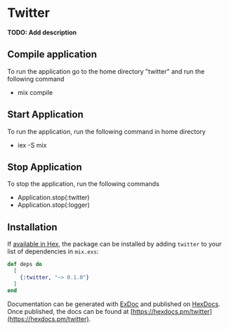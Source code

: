 # Twitter

**TODO: Add description**

## Compile application
To run the application go to the home directory "twitter" and run the following command
- mix compile

## Start Application
To run the application, run the following command in home directory
- iex -S mix

## Stop Application
To stop the application, run the following commands
- Application.stop(:twitter)
- Application.stop(:logger)

## Installation

If [available in Hex](https://hex.pm/docs/publish), the package can be installed
by adding `twitter` to your list of dependencies in `mix.exs`:

```elixir
def deps do
  [
    {:twitter, "~> 0.1.0"}
  ]
end
```

Documentation can be generated with [ExDoc](https://github.com/elixir-lang/ex_doc)
and published on [HexDocs](https://hexdocs.pm). Once published, the docs can
be found at [https://hexdocs.pm/twitter](https://hexdocs.pm/twitter).

